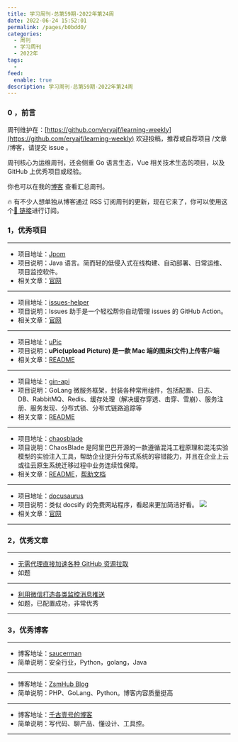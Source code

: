 ```yaml
---
title: 学习周刊-总第59期-2022年第24周
date: 2022-06-24 15:52:01
permalink: /pages/b0bdd0/
categories:
  - 周刊
  - 学习周刊
  - 2022年
tags:
  -
feed:
  enable: true
description: 学习周刊-总第59期-2022年第24周
---
```


### 0 ，前言

周刊维护在：[https://github.com/eryajf/learning-weekly](https://github.com/eryajf/learning-weekly) 欢迎投稿，推荐或自荐项目 /文章 /博客，请提交 issue 。

周刊核心为运维周刊，还会侧重 Go 语言生态，Vue 相关技术生态的项目，以及 GitHub 上优秀项目或经验。

你也可以在我的[博客](http://fsvip.gitee.io/hexo-theme-fluid//learning-weekly/) 查看汇总周刊。

🔥 有不少人想单独从博客通过 RSS 订阅周刊的更新，现在它来了，你可以使用这个[🔗 链接](http://fsvip.gitee.io/hexo-theme-fluid//learning-weekly.xml)进行订阅。

### 1，优秀项目

---

- 项目地址：[Jpom](https://github.com/dromara/Jpom)
- 项目说明：Java 语言。简而轻的低侵入式在线构建、自动部署、日常运维、项目监控软件。
- 相关文章：[官网](https://jpom.io/)

---

- 项目地址：[issues-helper](https://github.com/actions-cool/issues-helper)
- 项目说明：Issues 助手是一个轻松帮你自动管理 issues 的 GitHub Action。
- 相关文章：[官网](https://actions-cool.github.io/issues-helper/)

---

- 项目地址：[uPic](https://github.com/gee1k/uPic)
- 项目说明：**uPic(upload Picture) 是一款 Mac 端的图床(文件)上传客户端**
- 相关文章：[README](https://github.com/gee1k/uPic/blob/master/README-cn.md)

---

- 项目地址：[gin-api](https://github.com/why444216978/gin-api)
- 项目说明：GoLang 微服务框架，封装各种常用组件，包括配置、日志、DB、RabbitMQ、Redis、缓存处理（解决缓存穿透、击穿、雪崩）、服务注册、服务发现、分布式锁、分布式链路追踪等
- 相关文章：[README](https://github.com/why444216978/gin-api#readme)

---

- 项目地址：[chaosblade](https://github.com/chaosblade-io/chaosblade)
- 项目说明：ChaosBlade 是阿里巴巴开源的一款遵循混沌工程原理和混沌实验模型的实验注入工具，帮助企业提升分布式系统的容错能力，并且在企业上云或往云原生系统迁移过程中业务连续性保障。
- 相关文章：[README](https://github.com/chaosblade-io/chaosblade/blob/master/README_CN.md)，[帮助文档](https://chaosblade-io.gitbook.io/chaosblade-help-zh-cn/)

---

- 项目地址：[docusaurus](https://github.com/facebook/docusaurus)
- 项目说明：类似 docsify 的免费网站程序，看起来更加简洁好看。
  ![](http://t.eryajf.net/imgs/2022/06/74afd02fa6d03cc4.png)
- 相关文章：[官网](https://www.docusaurus.cn/)

---

### 2，优秀文章

---

- [无需代理直接加速各种 GitHub 资源拉取](https://blog.frytea.com/archives/504/)
- 如题

---

- [利用微信打造各类监控消息推送](https://saucer-man.com/operation_and_maintenance/707.html#comment-304)
- 如题，已配置成功，非常优秀

---

### 3，优秀博客

---

- 博客地址：[saucerman](https://saucer-man.com/)
- 简单说明：安全行业，Python，golang，Java

---

- 博客地址：[ZsmHub Blog](https://zsmhub.github.io/)
- 简单说明：PHP、GoLang、Python。博客内容质量挺高

---

- 博客地址：[千古壹号的博客](https://www.qianguyihao.com/)
- 简单说明：写代码、聊产品、懂设计、工具控。

---
